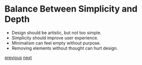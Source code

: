 # Balance Between Simplicity and Depth
- Design should be artistic, but not too simple.
- Simplicity should improve user experience.
- Minimalism can feel empty without purpose.
- Removing elements without thought can hurt design.
  
[previous](/Slide03.md) [next](/Slide05.md)

